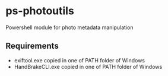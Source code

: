 # ps-photoutils

Powershell module for photo metadata manipulation

## Requirements

* exiftool.exe copied in one of PATH folder of Windows
* HandBrakeCLI.exe copied in one of PATH folder of Windows
